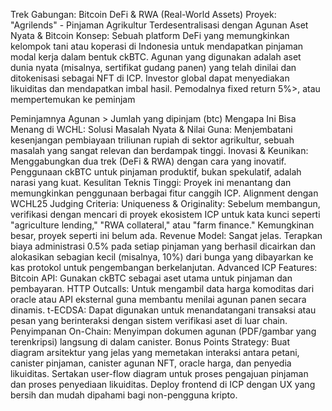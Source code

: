 Trek Gabungan: Bitcoin DeFi & RWA (Real-World Assets)
Proyek: "Agrilends" - Pinjaman Agrikultur Terdesentralisasi dengan Agunan Aset Nyata & Bitcoin
Konsep: Sebuah platform DeFi yang memungkinkan kelompok tani atau koperasi di Indonesia untuk mendapatkan pinjaman modal kerja dalam bentuk ckBTC. Agunan yang digunakan adalah aset dunia nyata (misalnya, sertifikat gudang panen) yang telah dinilai dan ditokenisasi sebagai NFT di ICP. Investor global dapat menyediakan likuiditas dan mendapatkan imbal hasil.
Pemodalnya 
fixed return 5%>, atau mempertemukan ke peminjam

Peminjamnya 
Agunan > Jumlah yang dipinjam (btc)
Mengapa Ini Bisa Menang di WCHL:
Solusi Masalah Nyata & Nilai Guna: Menjembatani kesenjangan pembiayaan triliunan rupiah di sektor agrikultur, sebuah masalah yang sangat relevan dan berdampak tinggi.
Inovasi & Keunikan: Menggabungkan dua trek (DeFi & RWA) dengan cara yang inovatif. Penggunaan ckBTC untuk pinjaman produktif, bukan spekulatif, adalah narasi yang kuat.
Kesulitan Teknis Tinggi: Proyek ini menantang dan memungkinkan penggunaan berbagai fitur canggih ICP.
Alignment dengan WCHL25 Judging Criteria:
Uniqueness & Originality: Sebelum membangun, verifikasi dengan mencari di proyek ekosistem ICP untuk kata kunci seperti "agriculture lending," "RWA collateral," atau "farm finance." Kemungkinan besar, proyek seperti ini belum ada.
Revenue Model: Sangat jelas. Terapkan biaya administrasi 0.5% pada setiap pinjaman yang berhasil dicairkan dan alokasikan sebagian kecil (misalnya, 10%) dari bunga yang dibayarkan ke kas protokol untuk pengembangan berkelanjutan.
Advanced ICP Features:
Bitcoin API: Gunakan ckBTC sebagai aset utama untuk pinjaman dan pembayaran.
HTTP Outcalls: Untuk mengambil data harga komoditas dari oracle atau API eksternal guna membantu menilai agunan panen secara dinamis.
t-ECDSA: Dapat digunakan untuk menandatangani transaksi atau pesan yang berinteraksi dengan sistem verifikasi aset di luar chain.
Penyimpanan On-Chain: Menyimpan dokumen agunan (PDF/gambar yang terenkripsi) langsung di dalam canister.
Bonus Points Strategy:
Buat diagram arsitektur yang jelas yang memetakan interaksi antara petani, canister pinjaman, canister agunan NFT, oracle harga, dan penyedia likuiditas.
Sertakan user-flow diagram untuk proses pengajuan pinjaman dan proses penyediaan likuiditas.
Deploy frontend di ICP dengan UX yang bersih dan mudah dipahami bagi non-pengguna kripto.
